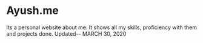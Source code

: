 # Ayush.me
Its a personal website about me. It shows all my skills, proficiency with them and projects done.
Updated-- MARCH 30, 2020
